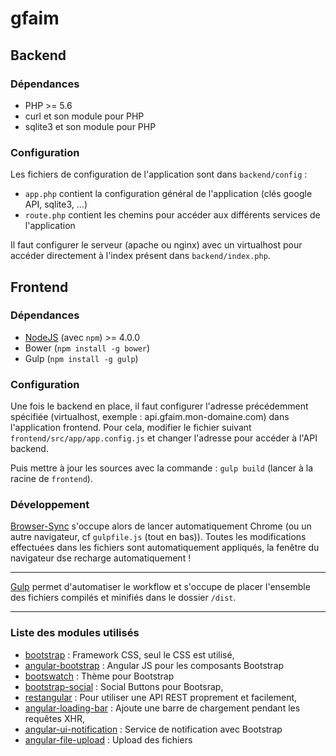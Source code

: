 # gfaim

## Backend

### Dépendances

- PHP >= 5.6
- curl et son module pour PHP
- sqlite3 et son module pour PHP

### Configuration

Les fichiers de configuration de l'application sont dans `backend/config` :

- `app.php` contient la configuration général de l'application (clés google API, sqlite3, ...)
- `route.php` contient les chemins pour accéder aux différents services de l'application

Il faut configurer le serveur (apache ou nginx) avec un virtualhost pour accéder directement à l'index présent dans `backend/index.php`.

## Frontend

### Dépendances

- [NodeJS](https://nodejs.org/) (avec `npm`) >= 4.0.0
- Bower (`npm install -g bower`)
- Gulp (`npm install -g gulp`)

### Configuration

Une fois le backend en place, il faut configurer l'adresse précédemment spécifiée (virtualhost, exemple : api.gfaim.mon-domaine.com) dans l'application frontend.
Pour cela, modifier le fichier suivant `frontend/src/app/app.config.js` et changer l'adresse pour accéder à l'API backend.

Puis mettre à jour les sources avec la commande : `gulp build` (lancer à la racine de `frontend`).

### Développement

[Browser-Sync](http://www.browsersync.io/) s'occupe alors de lancer automatiquement Chrome (ou un autre navigateur, cf ``gulpfile.js`` (tout en bas)).
Toutes les modifications effectuées dans les fichiers sont automatiquement appliqués, la fenêtre du navigateur dse recharge automatiquement !

-------------------------------------
    
[Gulp](http://gulpjs.com/) permet d'automatiser le workflow et s'occupe de placer l'ensemble des fichiers
 compilés et minifiés dans le dossier ``/dist``.
 
--------------------------------------

### Liste des modules utilisés

- [bootstrap](http://getbootstrap.com/) : Framework CSS, seul le CSS est utilisé,
- [angular-bootstrap](https://angular-ui.github.io/bootstrap/) : Angular JS pour les composants Bootstrap 
- [bootswatch](https://bootswatch.com/) : Thème pour Bootstrap
- [bootstrap-social](http://lipis.github.io/bootstrap-social/) : Social Buttons pour Bootsrap,
- [restangular](https://github.com/mgonto/restangular) : Pour utiliser une API REST proprement et facilement,
- [angular-loading-bar](https://github.com/chieffancypants/angular-loading-bar) : Ajoute une barre de chargement pendant les requêtes XHR,
- [angular-ui-notification](https://github.com/alexcrack/angular-ui-notification) : Service de notification avec Bootstrap 
- [angular-file-upload](https://github.com/nervgh/angular-file-upload) : Upload des fichiers
